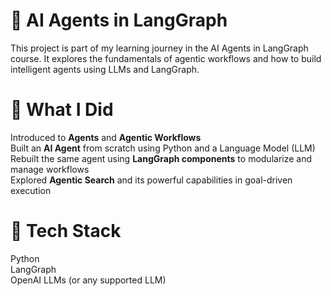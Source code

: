 # 🧠 AI Agents in LangGraph
This project is part of my learning journey in the AI Agents in LangGraph course. It explores the fundamentals of agentic workflows and how to build intelligent agents using LLMs and LangGraph.  

# 🔧 What I Did
Introduced to **Agents** and **Agentic Workflows**  
Built an **AI Agent** from scratch using Python and a Language Model (LLM)  
Rebuilt the same agent using **LangGraph components** to modularize and manage workflows  
Explored **Agentic Search** and its powerful capabilities in goal-driven execution  

# 🚀 Tech Stack
Python  
LangGraph  
OpenAI LLMs (or any supported LLM)  
